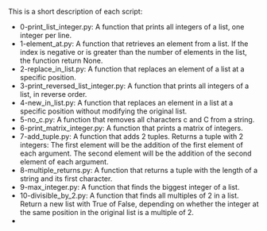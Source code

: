 This is a short description of each script:
+ 0-print_list_integer.py: A function that prints all integers of a list, one integer per line.
+ 1-element_at.py: A function that retrieves an element from a list. If the index is negative or is greater than the number of elements in the list, the function return None. 
+ 2-replace_in_list.py: A function that replaces an element of a list at a specific position.
+ 3-print_reversed_list_integer.py: A function that prints all integers of a list, in reverse order.
+ 4-new_in_list.py: A function that replaces an element in a list at a specific position without modifying the original list.
+ 5-no_c.py: A function that removes all characters c and C from a string.
+ 6-print_matrix_integer.py: A function that prints a matrix of integers.
+ 7-add_tuple.py: A function that adds 2 tuples. Returns a tuple with 2 integers: The first element will be the addition of the first element of each argument. The second element will be the addition of the second element of each argument.
+ 8-multiple_returns.py: A function that returns a tuple with the length of a string and its first character.
+ 9-max_integer.py: A function that finds the biggest integer of a list.
+ 10-divisible_by_2.py: A function that finds all multiples of 2 in a list. Return a new list with True of False, depending on whether the integer at the same position in the original list is a multiple of 2.
+
